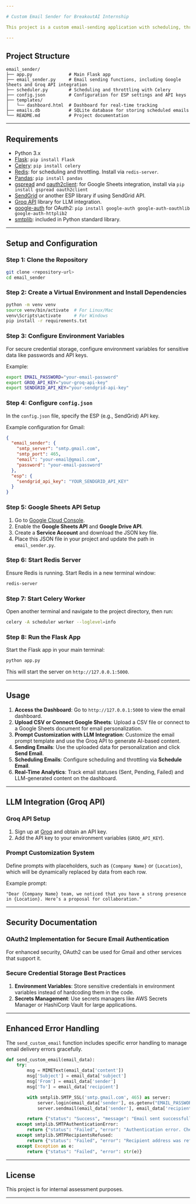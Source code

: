 ```yaml
---

# Custom Email Sender for BreakoutAI Internship

This project is a custom email-sending application with scheduling, throttling, real-time tracking, and LLM-based content generation. It reads data from Google Sheets or CSV files, allows email account connections, customizes and sends AI-generated emails with dynamic fields, and tracks delivery statuses on a dashboard. The application includes secure credential management, OAuth2 support for secure email authentication, and enhanced error handling.

---
```


## Project Structure

```
email_sender/
├── app.py              # Main Flask app
├── email_sender.py     # Email sending functions, including Google Sheets and Groq API integration
├── scheduler.py        # Scheduling and throttling with Celery
├── config.json         # Configuration for ESP settings and API keys
├── templates/
│   └── dashboard.html  # Dashboard for real-time tracking
├── emails.db           # SQLite database for storing scheduled emails
└── README.md           # Project documentation
```

---

## Requirements

- Python 3.x
- [Flask](https://flask.palletsprojects.com/en/2.1.x/): `pip install Flask`
- [Celery](https://docs.celeryproject.org/en/stable/): `pip install celery`
- [Redis](https://redis.io/): for scheduling and throttling. Install via `redis-server`.
- [Pandas](https://pandas.pydata.org/): `pip install pandas`
- [gspread](https://gspread.readthedocs.io/en/latest/) and [oauth2client](https://pypi.org/project/oauth2client/): for Google Sheets integration, install via `pip install gspread oauth2client`
- [SendGrid](https://sendgrid.com/) or another ESP library if using SendGrid API.
- [Groq API](https://groq.com/) library for LLM integration.
- [google-auth](https://google-auth.readthedocs.io/) for OAuth2: `pip install google-auth google-auth-oauthlib google-auth-httplib2`
- [smtplib](https://docs.python.org/3/library/smtplib.html): included in Python standard library.

---

## Setup and Configuration

### Step 1: Clone the Repository

```bash
git clone <repository-url>
cd email_sender
```

### Step 2: Create a Virtual Environment and Install Dependencies

```bash
python -m venv venv
source venv/bin/activate  # For Linux/Mac
venv\Scripts\activate     # For Windows
pip install -r requirements.txt
```

### Step 3: Configure Environment Variables

For secure credential storage, configure environment variables for sensitive data like passwords and API keys.

Example:
```bash
export EMAIL_PASSWORD="your-email-password"
export GROQ_API_KEY="your-groq-api-key"
export SENDGRID_API_KEY="your-sendgrid-api-key"
```

### Step 4: Configure `config.json`

In the `config.json` file, specify the ESP (e.g., SendGrid) API key.

Example configuration for Gmail:
```json
{
  "email_sender": {
    "smtp_server": "smtp.gmail.com",
    "smtp_port": 465,
    "email": "your-email@gmail.com",
    "password": "your-email-password"
  },
  "esp": {
    "sendgrid_api_key": "YOUR_SENDGRID_API_KEY"
  }
}
```

### Step 5: Google Sheets API Setup

1. Go to [Google Cloud Console](https://console.cloud.google.com/).
2. Enable the **Google Sheets API** and **Google Drive API**.
3. Create a **Service Account** and download the JSON key file.
4. Place this JSON file in your project and update the path in `email_sender.py`.

### Step 6: Start Redis Server

Ensure Redis is running. Start Redis in a new terminal window:

```bash
redis-server
```

### Step 7: Start Celery Worker

Open another terminal and navigate to the project directory, then run:

```bash
celery -A scheduler worker --loglevel=info
```

### Step 8: Run the Flask App

Start the Flask app in your main terminal:

```bash
python app.py
```

This will start the server on `http://127.0.0.1:5000`.

---

## Usage

1. **Access the Dashboard**: Go to `http://127.0.0.1:5000` to view the email dashboard.
2. **Upload CSV or Connect Google Sheets**: Upload a CSV file or connect to a Google Sheets document for email personalization.
3. **Prompt Customization with LLM Integration**: Customize the email prompt template and use the Groq API to generate AI-based content.
4. **Sending Emails**: Use the uploaded data for personalization and click **Send Email**.
5. **Scheduling Emails**: Configure scheduling and throttling via **Schedule Email**.
6. **Real-Time Analytics**: Track email statuses (Sent, Pending, Failed) and LLM-generated content on the dashboard.

---

## LLM Integration (Groq API)

### Groq API Setup

1. Sign up at [Groq](https://groq.com/) and obtain an API key.
2. Add the API key to your environment variables (`GROQ_API_KEY`).

### Prompt Customization System

Define prompts with placeholders, such as `{Company Name}` or `{Location}`, which will be dynamically replaced by data from each row.

Example prompt:
```plaintext
"Dear {Company Name} team, we noticed that you have a strong presence in {Location}. Here’s a proposal for collaboration."
```

---

## Security Documentation

### OAuth2 Implementation for Secure Email Authentication

For enhanced security, OAuth2 can be used for Gmail and other services that support it.

### Secure Credential Storage Best Practices

1. **Environment Variables**: Store sensitive credentials in environment variables instead of hardcoding them in the code.
2. **Secrets Management**: Use secrets managers like AWS Secrets Manager or HashiCorp Vault for large applications.

---

## Enhanced Error Handling

The `send_custom_email` function includes specific error handling to manage email delivery errors gracefully.

```python
def send_custom_email(email_data):
    try:
        msg = MIMEText(email_data['content'])
        msg['Subject'] = email_data['subject']
        msg['From'] = email_data['sender']
        msg['To'] = email_data['recipient']

        with smtplib.SMTP_SSL('smtp.gmail.com', 465) as server:
            server.login(email_data['sender'], os.getenv("EMAIL_PASSWORD"))
            server.sendmail(email_data['sender'], email_data['recipient'], msg.as_string())

        return {"status": "Success", "message": "Email sent successfully"}
    except smtplib.SMTPAuthenticationError:
        return {"status": "Failed", "error": "Authentication error. Check email credentials or OAuth2 setup."}
    except smtplib.SMTPRecipientsRefused:
        return {"status": "Failed", "error": "Recipient address was refused by the server."}
    except Exception as e:
        return {"status": "Failed", "error": str(e)}
```

---

## License

This project is for internal assessment purposes.

---
